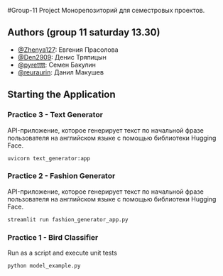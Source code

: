
#Group-11 Project
Монорепозиторий для семестровых проектов. 

## Authors (group 11 saturday 13.30)

-   [@Zhenya127](https://github.com/Zhenya127): Евгения Прасолова
-   [@Den2909](https://github.com/Den2909): Денис Тряпицын
-   [@pyretttt](https://github.com/pyretttt): Семен Бакулин
-   [@reuraurin](https://github.com/reurairin): Данил Макушев

## Starting the Application
### Practice 3 - Text Generator

API-приложение, которое генерирует текст по начальной фразе пользователя на английском языке с помощью библиотеки Hugging Face.

`uvicorn text_generator:app`

### Practice 2 - Fashion Generator
API-приложение, которое генерирует текст по начальной фразе пользователя на английском языке с помощью библиотеки Hugging Face.

`streamlit run fashion_generator_app.py`

### Practice 1 - Bird Classifier

Run as a script and execute unit tests

`python model_example.py`
